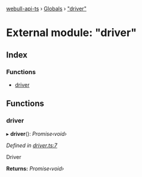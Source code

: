 [webull-api-ts](../README.md) › [Globals](../globals.md) › ["driver"](_driver_.md)

# External module: "driver"

## Index

### Functions

* [driver](_driver_.md#driver)

## Functions

###  driver

▸ **driver**(): *Promise‹void›*

*Defined in [driver.ts:7](https://github.com/edmundpf/webull-api-ts/blob/23edda1/src/driver.ts#L7)*

Driver

**Returns:** *Promise‹void›*
